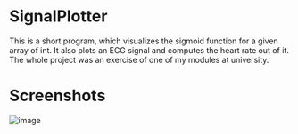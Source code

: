 # SignalPlotter
This is a short program, which visualizes the sigmoid function for a given array of int. It also plots an ECG signal and computes the heart rate out of it. The whole project was an exercise of one of my modules at university.

# Screenshots
![image](https://user-images.githubusercontent.com/83656997/142733588-65ab3ee8-2739-43dd-bc69-7f4ebec1c815.png)
